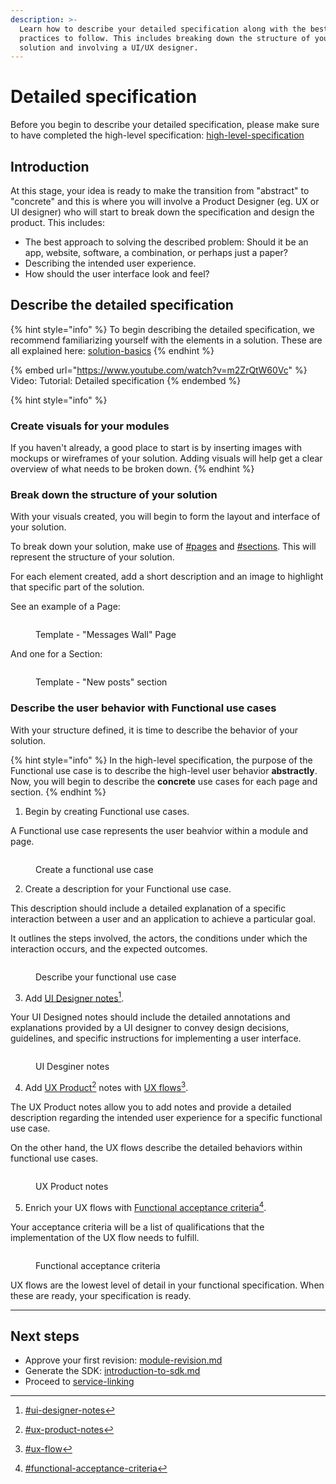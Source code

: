 ```yaml
---
description: >-
  Learn how to describe your detailed specification along with the best
  practices to follow. This includes breaking down the structure of your
  solution and involving a UI/UX designer.
---
```


# Detailed specification

Before you begin to describe your detailed specification, please make sure to have completed the high-level specification: [high-level-specification](high-level-specification/ "mention")

## Introduction

At this stage, your idea is ready to make the transition from "abstract" to "concrete" and this is where you will involve a Product Designer (eg. UX or UI designer) who will start to break down the specification and design the product. This includes:

* The best approach to solving the described problem: Should it be an app, website, software, a combination, or perhaps just a paper?
* Describing the intended user experience.
* How should the user interface look and feel?



## Describe the detailed specification

{% hint style="info" %}
To begin describing the detailed specification, we recommend familiarizing yourself with the elements in a solution. These are all explained here: [solution-basics](solution-basics/ "mention")
{% endhint %}

{% embed url="https://www.youtube.com/watch?v=m2ZrQtW60Vc" %}
Video: Tutorial: Detailed specification
{% endembed %}

{% hint style="info" %}
### Create visuals for your modules

If you haven't already, a good place to start is by inserting images with mockups or wireframes of your solution. Adding visuals will help get a clear overview of what needs to be broken down.
{% endhint %}



### Break down the structure of your solution

With your visuals created, you will begin to form the layout and interface of your solution.&#x20;

To break down your solution, make use of [#pages](solution-basics/#pages "mention") and [#sections](solution-basics/#sections "mention"). This will represent the structure of your solution.

For each element created, add a short description and an image to highlight that specific part of the solution.

See an example of a Page:

<figure><img src="../../.gitbook/assets/CleanShot 2024-07-03 at 08.50.09@2x.png" alt=""><figcaption><p>Template - "Messages Wall" Page</p></figcaption></figure>

And one for a Section:

<figure><img src="../../.gitbook/assets/CleanShot 2024-07-03 at 08.51.11@2x.png" alt=""><figcaption><p>Template - "New posts" section</p></figcaption></figure>

### Describe the user behavior with Functional use cases

With your structure defined, it is time to describe the behavior of your solution.

{% hint style="info" %}
In the high-level specification, the purpose of the Functional use case is to describe the high-level user behavior **abstractly**. Now, you will begin to describe the **concrete** use cases for each page and section.&#x20;
{% endhint %}

1. Begin by creating Functional use cases.

A Functional use case represents the user beahvior within a module and page.

<figure><img src="../../.gitbook/assets/CleanShot 2024-07-02 at 14.25.33@2x.png" alt=""><figcaption><p>Create a functional use case</p></figcaption></figure>

2. Create a description for your Functional use case.&#x20;

This description should include a detailed explanation of a specific interaction between a user and an application to achieve a particular goal.&#x20;

It outlines the steps involved, the actors, the conditions under which the interaction occurs, and the expected outcomes.&#x20;

<figure><img src="../../.gitbook/assets/CleanShot 2024-07-02 at 14.28.46@2x.png" alt=""><figcaption><p>Describe your functional use case</p></figcaption></figure>

3. Add [UI Designer notes](#user-content-fn-1)[^1].&#x20;

Your UI Designed notes should include the detailed annotations and explanations provided by a UI  designer to convey design decisions, guidelines, and specific instructions for implementing a user interface.



<figure><img src="../../.gitbook/assets/CleanShot 2024-07-02 at 14.32.46@2x.png" alt=""><figcaption><p>UI Desginer notes</p></figcaption></figure>

4. Add [UX Product](#user-content-fn-2)[^2] notes with [UX flows](#user-content-fn-3)[^3].&#x20;

The UX Product notes allow you to add notes and provide a detailed description regarding the intended user experience for a specific functional use case.

On the other hand, the UX flows describe the detailed behaviors within functional use cases.

<figure><img src="../../.gitbook/assets/CleanShot 2024-07-02 at 14.33.42@2x.png" alt=""><figcaption><p>UX Product notes</p></figcaption></figure>

5. Enrich your UX flows with [Functional acceptance criteria](#user-content-fn-4)[^4].

Your acceptance criteria will be a list of qualifications that the implementation of the UX flow needs to fulfill.



<figure><img src="../../.gitbook/assets/CleanShot 2024-07-02 at 14.35.53@2x.png" alt=""><figcaption><p>Functional acceptance criteria</p></figcaption></figure>

UX flows are the lowest level of detail in your functional specification. When these are ready, your specification is ready.

***



## Next steps

* Approve your first revision: [module-revision.md](module-revision.md "mention")
* Generate the SDK: [introduction-to-sdk.md](../implementation/introduction-to-sdk.md "mention")
* Proceed to [service-linking](../documentation/service-linking/ "mention")

[^1]: [#ui-designer-notes](solution-basics/#ui-designer-notes "mention")

[^2]: [#ux-product-notes](solution-basics/#ux-product-notes "mention")

[^3]: [#ux-flow](solution-basics/#ux-flow "mention")

[^4]: [#functional-acceptance-criteria](solution-basics/#functional-acceptance-criteria "mention")
